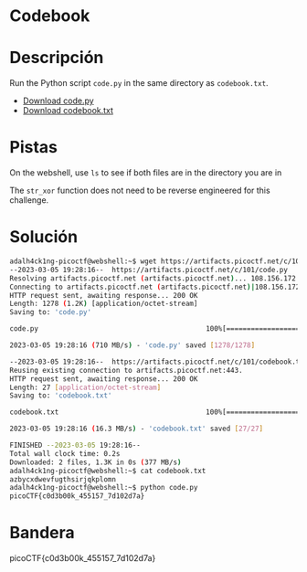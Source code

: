 # Codebook

# Descripción
Run the Python script `code.py` in the same directory as `codebook.txt`.

-   [Download code.py](https://artifacts.picoctf.net/c/101/code.py)
-   [Download codebook.txt](https://artifacts.picoctf.net/c/101/codebook.txt)
# Pistas
On the webshell, use `ls` to see if both files are in the directory you are in

The `str_xor` function does not need to be reverse engineered for this challenge.
# Solución

```bash
adalh4ck1ng-picoctf@webshell:~$ wget https://artifacts.picoctf.net/c/101/code.py https://artifacts.picoctf.net/c/101/codebook.txt
--2023-03-05 19:28:16--  https://artifacts.picoctf.net/c/101/code.py
Resolving artifacts.picoctf.net (artifacts.picoctf.net)... 108.156.172.120, 108.156.172.42, 108.156.172.74, ...
Connecting to artifacts.picoctf.net (artifacts.picoctf.net)|108.156.172.120|:443... connected.
HTTP request sent, awaiting response... 200 OK
Length: 1278 (1.2K) [application/octet-stream]
Saving to: 'code.py'

code.py                                         100%[======================================================================================================>]   1.25K  --.-KB/s    in 0s      

2023-03-05 19:28:16 (710 MB/s) - 'code.py' saved [1278/1278]

--2023-03-05 19:28:16--  https://artifacts.picoctf.net/c/101/codebook.txt
Reusing existing connection to artifacts.picoctf.net:443.
HTTP request sent, awaiting response... 200 OK
Length: 27 [application/octet-stream]
Saving to: 'codebook.txt'

codebook.txt                                    100%[======================================================================================================>]      27  --.-KB/s    in 0s      

2023-03-05 19:28:16 (16.3 MB/s) - 'codebook.txt' saved [27/27]

FINISHED --2023-03-05 19:28:16--
Total wall clock time: 0.2s
Downloaded: 2 files, 1.3K in 0s (377 MB/s)
adalh4ck1ng-picoctf@webshell:~$ cat codebook.txt 
azbycxdwevfugthsirjqkplomn
adalh4ck1ng-picoctf@webshell:~$ python code.py 
picoCTF{c0d3b00k_455157_7d102d7a}
```

# Bandera
picoCTF{c0d3b00k_455157_7d102d7a}